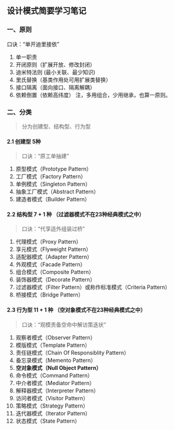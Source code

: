 ## 设计模式简要学习笔记

### 一、原则

口诀：“单开迪里接依”

1. 单一职责
2. 开闭原则（扩展开放、修改封闭）
3. 迪米特法则 (最小关联、最少知识)
4. 里氏替换（基类作用处可用扩展类替换）
5. 接口隔离（面向接口、隔离解耦）
6. 依赖倒置（依赖高纬度）
注，多用组合，少用继承，也算一原则。
### 二、分类

> 分为创建型、结构型、行为型

#### 2.1 创建型 5种

> 口诀：“原工单抽建”

1. 原型模式（Prototype Pattern）
1. 工厂模式（Factory Pattern）
1. 单例模式（Singleton Pattern）
1. 抽象工厂模式（Abstract Pattern）
1. 建造者模式（Builder Pattern）

#### 2.2 结构型 7 + 1 种 （过滤器模式不在23种经典模式之中）

> 口诀：“代享适外组装过桥”

1. 代理模式（Proxy Pattern）
1. 享元模式（Flyweight Pattern）
1. 适配器模式（Adapter Pattern）
1. 外观模式（Facade Pattern）
1. 组合模式（Composite Pattern）
1. 装饰器模式（Decorate Pattern）
1. 过滤器模式（Filter Pattern）或称作标准模式（Criteria Pattern）
1. 桥接模式（Bridge Pattern）

#### 2.3 行为型 11 + 1 种 （空对象模式不在23种经典模式之中）

> 口诀：“观模责备空命中解访策迭状”

1. 观察者模式（Observer Pattern）
1. 模版模式（Template Pattern）
1. 责任链模式（Chain Of Responsiblity Pattern）
1. 备忘录模式（Memento Pattern）
1. **空对象模式（Null Object Pattern）**
1. 命令模式（Command Pattern）
1. 中介者模式（Mediator Pattern）
1. 解释器模式（Interpreter Pattern）
1. 访问者模式（Visitor Pattern）
1. 策略模式（Strategy Pattern）
1. 迭代器模式（Iterator Pattern）
1. 状态模式（State Pattern）
